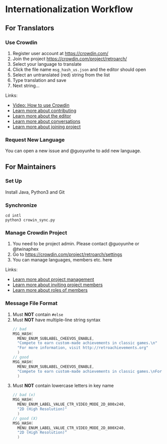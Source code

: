 # Internationalization Workflow

## For Translators

### Use Crowdin

1. Register user account at https://crowdin.com/
2. Join the project https://crowdin.com/project/retroarch/
3. Select your language to translate
4. Click the file name `msg_hash_us.json` and the editor should open
5. Select an untranslated (red) string from the list
6. Type translation and save
7. Next string...

Links:
- [Video: How to use Crowdin](https://www.youtube.com/watch?v=kRMeCCr-D7s)
- [Learn more about contributing](https://support.crowdin.com/for-volunteer-translators/)
- [Learn more about the editor](https://support.crowdin.com/online-editor/)
- [Learn more about conversations](https://support.crowdin.com/conversations/)
- [Learn more about joining project](https://support.crowdin.com/joining-translation-project/)

### Request New Language

You can open a new issue and @guoyunhe to add new language.

## For Maintainers

### Set Up

Install Java, Python3 and Git

### Synchronize

```
cd intl
python3 crowin_sync.py
```

### Manage Crowdin Project

1. You need to be project admin. Please contact @guoyunhe or @twinaphex
2. Go to https://crowdin.com/project/retroarch/settings
3. You can manage languages, members etc. here

Links:
- [Learn more about project management](https://support.crowdin.com/advanced-project-setup/)
- [Learn more about inviting project members](https://support.crowdin.com/inviting-participants/)
- [Learn more about roles of members](https://support.crowdin.com/modifying-project-participants-roles/)

### Message File Format

1. Must **NOT** contain `#else`
2. Must **NOT** have multiple-line string syntax
   ```cpp
   // bad
   MSG_HASH(
     MENU_ENUM_SUBLABEL_CHEEVOS_ENABLE,
     "Compete to earn custom-made achievements in classic games.\n"
     "For more information, visit http://retroachievements.org"
     )
   // good
   MSG_HASH(
     MENU_ENUM_SUBLABEL_CHEEVOS_ENABLE,
     "Compete to earn custom-made achievements in classic games.\nFor more information, visit http://retroachievements.org"
     )
   ```
3. Must **NOT** contain lowercase letters in key name
   ```cpp
   // bad (x)
   MSG_HASH(
     MENU_ENUM_LABEL_VALUE_CTR_VIDEO_MODE_2D_800x240,
     "2D (High Resolution)"
     )
   // good (X)
   MSG_HASH(
     MENU_ENUM_LABEL_VALUE_CTR_VIDEO_MODE_2D_800X240,
     "2D (High Resolution)"
     )
   ```
